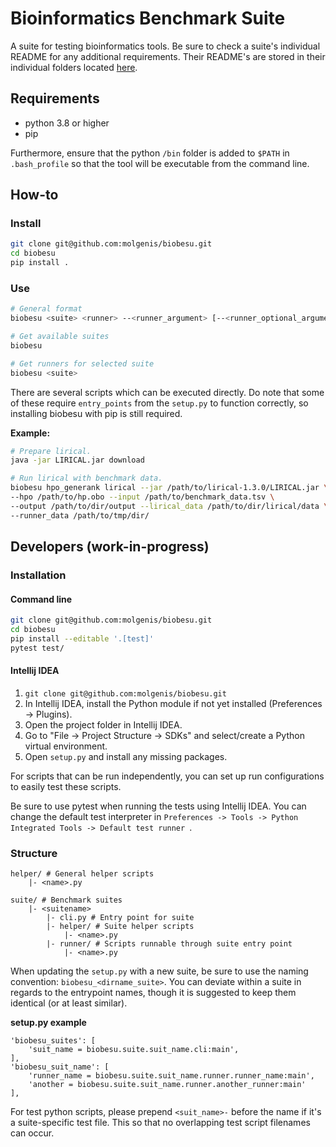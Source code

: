 # Bioinformatics Benchmark Suite

A suite for testing bioinformatics tools. Be sure to check a suite's individual README for any additional requirements. Their README's are stored in their individual folders located [here](./biobesu/suite).

## Requirements

- python 3.8 or higher
- pip

Furthermore, ensure that the python `/bin` folder is added to `$PATH` in `.bash_profile` so that the tool will be executable from the command line.

## How-to

### Install
```bash
git clone git@github.com:molgenis/biobesu.git
cd biobesu
pip install .
```

### Use

```bash
# General format
biobesu <suite> <runner> --<runner_argument> [--<runner_optional_argument>]

# Get available suites
biobesu

# Get runners for selected suite
biobesu <suite>
```

There are several scripts which can be executed directly. Do note that some of these require `entry_points` from the `setup.py` to function correctly, so installing biobesu with pip is still required.

**Example:**
```bash
# Prepare lirical.
java -jar LIRICAL.jar download

# Run lirical with benchmark data.
biobesu hpo_generank lirical --jar /path/to/lirical-1.3.0/LIRICAL.jar \
--hpo /path/to/hp.obo --input /path/to/benchmark_data.tsv \
--output /path/to/dir/output --lirical_data /path/to/dir/lirical/data \
--runner_data /path/to/tmp/dir/
```

## Developers (work-in-progress)
### Installation
#### Command line
```bash
git clone git@github.com:molgenis/biobesu.git
cd biobesu
pip install --editable '.[test]'
pytest test/
```

#### Intellij IDEA
1. `git clone git@github.com:molgenis/biobesu.git`
2. In Intellij IDEA, install the Python module if not yet installed (Preferences -> Plugins).
3. Open the project folder in Intellij IDEA.
4. Go to "File -> Project Structure -> SDKs" and select/create a Python virtual environment.
5. Open `setup.py` and install any missing packages.

For scripts that can be run independently, you can set up run configurations to easily test these scripts.

Be sure to use pytest when running the tests using Intellij IDEA.
You can change the default test interpreter in `Preferences -> Tools -> Python Integrated Tools -> Default test runner `.

### Structure

```
helper/ # General helper scripts
    |- <name>.py

suite/ # Benchmark suites
    |- <suitename>
        |- cli.py # Entry point for suite
        |- helper/ # Suite helper scripts
            |- <name>.py
        |- runner/ # Scripts runnable through suite entry point
            |- <name>.py
```

When updating the `setup.py` with a new suite, be sure to use the naming convention: `biobesu_<dirname_suite>`.
You can deviate within a suite in regards to the entrypoint names, though it is suggested to keep them identical (or at least similar).

**setup.py example**
```
'biobesu_suites': [
    'suit_name = biobesu.suite.suit_name.cli:main',
],
'biobesu_suit_name': [
    'runner_name = biobesu.suite.suit_name.runner.runner_name:main',
    'another = biobesu.suite.suit_name.runner.another_runner:main'
],
```

For test python scripts, please prepend `<suit_name>-` before the name if it's a suite-specific test file.
This so that no overlapping test script filenames can occur.